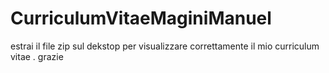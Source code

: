 # CurriculumVitaeMaginiManuel

estrai il file zip sul dekstop per visualizzare correttamente il mio curriculum vitae .
grazie 
